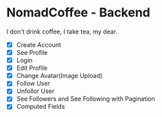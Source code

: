 # NomadCoffee - Backend

I don't drink coffee, I take tea, my dear.

- [x] Create Account
- [x] See Profile
- [x] Login
- [x] Edit Profile
- [x] Change Avatar(Image Upload)
- [x] Follow User
- [x] Unfollor User
- [x] See Followers and See Following with Pagination
- [x] Computed Fields
